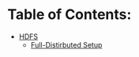 # Table of Contents:

+ [HDFS](./)
    + [Full-Distirbuted Setup](./HDFS%20Full-Distributed%20Setup.md)
